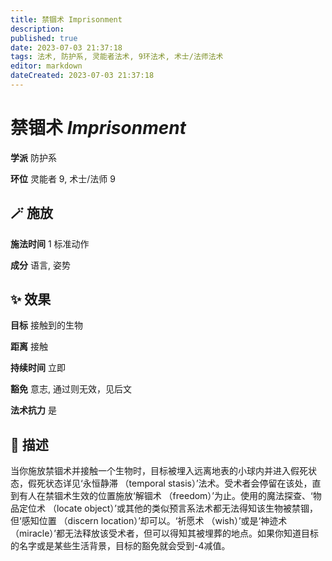 ```yaml
---
title: 禁锢术 Imprisonment
description: 
published: true
date: 2023-07-03 21:37:18
tags: 法术, 防护系, 灵能者法术, 9环法术, 术士/法师法术
editor: markdown
dateCreated: 2023-07-03 21:37:18
---
```


# **禁锢术** *Imprisonment*

**学派** 防护系 

**环位** 灵能者 9, 术士/法师 9

## 🪄 施放

**施法时间** 1 标准动作

**成分** 语言, 姿势

## ✨ 效果 

**目标** 接触到的生物 

**距离** 接触  

**持续时间** 立即 

**豁免** 意志, 通过则无效，见后文

**法术抗力** 是

## 📖 描述

当你施放禁锢术并接触一个生物时，目标被埋入远离地表的小球内并进入假死状态，假死状态详见‘永恒静滞 （temporal stasis）’法术。受术者会停留在该处，直到有人在禁锢术生效的位置施放‘解锢术 （freedom）’为止。使用的魔法探查、‘物品定位术 （locate object）’或其他的类似预言系法术都无法得知该生物被禁锢，但‘感知位置 （discern location）’却可以。‘祈愿术 （wish）’或是‘神迹术 （miracle）’都无法释放该受术者，但可以得知其被埋葬的地点。如果你知道目标的名字或是某些生活背景，目标的豁免就会受到-4减值。
    